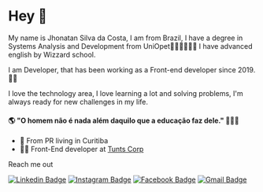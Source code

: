 <h1>Hey 👋 </h1>

My name is Jhonatan Silva da Costa, I am from Brazil, I have a degree in Systems Analysis and Development from UniOpet👨‍🎓👨‍🎓👨‍🎓 I have advanced english by Wizzard school. 

I am Developer, that has been working as a Front-end developer since 2019. 👨‍💻

I love the technology area, I love learning a lot and solving problems, I'm always ready for new challenges in my life.

<h4> 🌎 "O homem não é nada além daquilo que a educação faz dele." 💭💭💭 </h4>

- 🚩 From PR living in Curitiba
- 👨‍💻 Front-End developer at [Tunts Corp](https://tunts.com/) 

Reach me out 

[![Linkedin Badge](https://img.shields.io/badge/-LinkedIn-blue?style=flat-square&logo=Linkedin&logoColor=white&link=https://www.linkedin.com/in/jhonatan-silva-da-costa/)](https://www.linkedin.com/in/jhonatan-silva-da-costa/) 
[![Instagram Badge](https://img.shields.io/badge/-Instagram-violet?style=flat-square&logo=Instagram&logoColor=white&link=https://www.instagram.com/jhon_costa08/)](https://www.instagram.com/jhon_costa08/) 
[![Facebook Badge](https://img.shields.io/badge/-Facebook-blue?style=flat-square&labelColor=blue&logo=facebook&logoColor=white&link=https://www.facebook.com/jhonatan.silvadacosta)](https://www.facebook.com/jhonatan.silvadacosta)
[![Gmail Badge](https://img.shields.io/badge/-Gmail-red?style=flat-square&logo=Linkedin&logoColor=white&link=mailto:jhonatancosta08@hotmail.com)](mailto:jhonatancosta08@hotmail.com)

